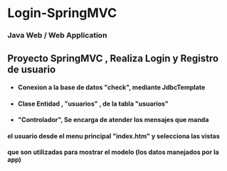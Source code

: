 
# Login-SpringMVC

### Java Web / Web Application

## Proyecto SpringMVC , Realiza Login y Registro de usuario  
  - #### Conexion a la base de datos "check", mediante JdbcTemplate 
  - #### Clase Entidad , "usuarios" , de la tabla "usuarios"
  - #### "Controlador",  Se encarga de atender los mensajes que manda
   #### el usuario desde el menu principal "index.htm" y selecciona las vistas
   #### que son utilizadas para mostrar el modelo (los datos manejados por la app)
  
